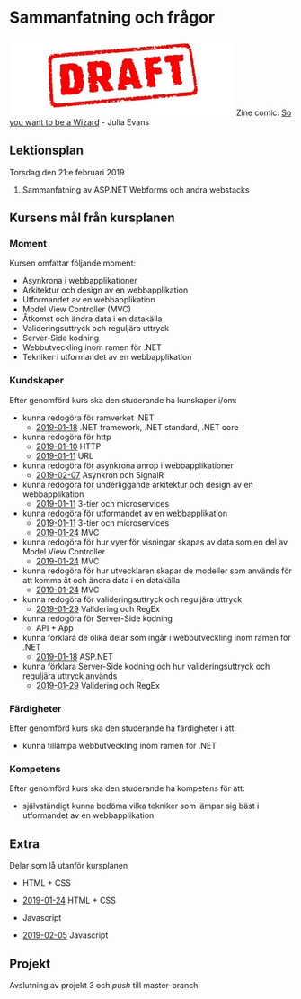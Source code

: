 # Sammanfatning och frågor

![Draft](draft.jpg)
Zine comic: [So you want to be a Wizard](https://jvns.ca/wizard-zine.pdf) - Julia Evans

## Lektionsplan
Torsdag den 21:e februari 2019

1. Sammanfatning av ASP.NET Webforms och andra webstacks 


## Kursens mål från kursplanen
### Moment
Kursen omfattar följande moment:
* Asynkrona i webbapplikationer
* Arkitektur och design av en webbapplikation
* Utformandet av en webbapplikation
* Model View Controller (MVC)
* Åtkomst och ändra data i en datakälla
* Valideringsuttryck och reguljära uttryck
* Server-Side kodning
* Webbutveckling inom ramen för .NET
* Tekniker i utformandet av en webbapplikation

### Kundskaper
Efter genomförd kurs ska den studerande ha kunskaper i/om:
* kunna redogöra för ramverket .NET
    * [2019-01-18](lecture20190117.md) .NET framework, .NET standard, .NET core
* kunna redogöra för http
    * [2019-01-10](lecture20190110.md) HTTP
    * [2019-01-11](lecture20190111.md) URL
* kunna redogöra för asynkrona anrop i webbapplikationer
    * [2019-02-07](lecture20190207.md) Asynkron och SignalR
* kunna redogöra för underliggande arkitektur och design av en webbapplikation
    * [2019-01-11](lecture20190111.md) 3-tier och microservices
* kunna redogöra för utformandet av en webbapplikation
    * [2019-01-11](lecture20190111.md) 3-tier och microservices
    * [2019-01-24](lecture20190124.md) MVC
* kunna redogöra för hur vyer för visningar skapas av data som en del av Model View Controller
    * [2019-01-24](lecture20190124.md) MVC
* kunna redogöra för hur utvecklaren skapar de modeller som används för att komma åt och ändra data i en datakälla
    * [2019-01-24](lecture20190124.md) MVC
* kunna redogöra för valideringsuttryck och reguljära uttryck
    * [2019-01-29](lecture20190129.md) Validering och RegEx
* kunna redogöra för Server-Side kodning
    * API + App
* kunna förklara de olika delar som ingår i webbutveckling inom ramen för .NET
    * [2019-01-18](lecture20190117.md) ASP.NET
* kunna förklara Server-Side kodning och hur valideringsuttryck och reguljära uttryck används
    * [2019-01-29](lecture20190129.md) Validering och RegEx

### Färdigheter
Efter genomförd kurs ska den studerande ha färdigheter i att:
* kunna tillämpa webbutveckling inom ramen för .NET

### Kompetens
Efter genomförd kurs ska den studerande ha kompetens för att:
* självständigt kunna bedöma vilka tekniker som lämpar sig bäst i utformandet av en webbapplikation

## Extra
Delar som lå utanför kursplanen
- HTML + CSS
* [2019-01-24](lecture20190124.md) HTML + CSS
- Javascript
* [2019-02-05](lecture20190205.md) Javascript

## Projekt
Avslutning av projekt 3 och *push* till master-branch